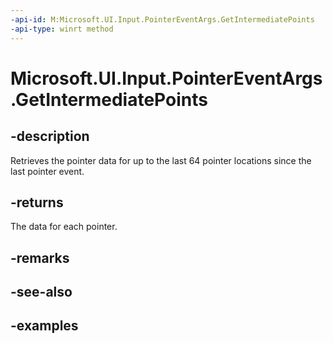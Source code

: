 ```yaml
---
-api-id: M:Microsoft.UI.Input.PointerEventArgs.GetIntermediatePoints
-api-type: winrt method
---
```


# Microsoft.UI.Input.PointerEventArgs.GetIntermediatePoints

<!--
public System.Collections.Generic.IList<Microsoft.UI.Input.PointerPoint> GetIntermediatePoints ();
-->

## -description

Retrieves the pointer data for up to the last 64 pointer locations since the last pointer event.

## -returns

The data for each pointer.

## -remarks

## -see-also

## -examples
